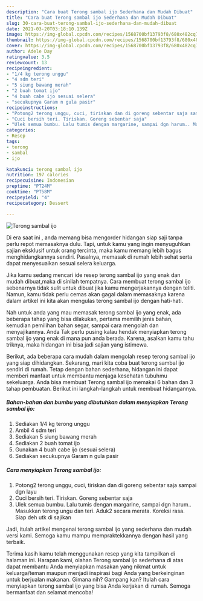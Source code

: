 ```yaml
---
description: "Cara buat Terong sambal ijo Sederhana dan Mudah Dibuat"
title: "Cara buat Terong sambal ijo Sederhana dan Mudah Dibuat"
slug: 30-cara-buat-terong-sambal-ijo-sederhana-dan-mudah-dibuat
date: 2021-03-20T03:18:10.139Z
image: https://img-global.cpcdn.com/recipes/1568700bf13793f8/680x482cq70/terong-sambal-ijo-foto-resep-utama.jpg
thumbnail: https://img-global.cpcdn.com/recipes/1568700bf13793f8/680x482cq70/terong-sambal-ijo-foto-resep-utama.jpg
cover: https://img-global.cpcdn.com/recipes/1568700bf13793f8/680x482cq70/terong-sambal-ijo-foto-resep-utama.jpg
author: Adele Day
ratingvalue: 3.5
reviewcount: 13
recipeingredient:
- "1/4 kg terong unggu"
- "4 sdm teri"
- "5 siung bawang merah"
- "2 buah tomat ijo"
- "4 buah cabe ijo sesuai selera"
- "secukupnya Garam n gula pasir"
recipeinstructions:
- "Potong2 terong unggu, cuci, tiriskan dan di goreng sebentar saja sampai dgn layu"
- "Cuci bersih teri. Tiriskan. Goreng sebentar saja"
- "Ulek semua bumbu. Lalu tumis dengan margarine, sampai dgn harum.. Masukkan terong ungu dan teri. Aduk2 secara merata. Koreksi rasa. Siap deh utk di sajikan"
categories:
- Resep
tags:
- terong
- sambal
- ijo

katakunci: terong sambal ijo 
nutrition: 197 calories
recipecuisine: Indonesian
preptime: "PT24M"
cooktime: "PT58M"
recipeyield: "4"
recipecategory: Dessert

---
```



![Terong sambal ijo](https://img-global.cpcdn.com/recipes/1568700bf13793f8/680x482cq70/terong-sambal-ijo-foto-resep-utama.jpg)

Di era  saat ini , anda memang bisa mengorder hidangan siap saji tanpa perlu repot memasaknya dulu. Tapi, untuk kamu yang ingin menyuguhkan sajian eksklusif untuk orang tercinta, maka kamu memang lebih bagus menghidangkannya sendiri. Pasalnya, memasak di rumah lebih sehat serta dapat menyesuaikan sesuai selera keluarga.

Jika kamu sedang mencari ide resep terong sambal ijo yang enak dan mudah dibuat,maka di sinilah tempatnya. Cara membuat terong sambal ijo  sebenarnya tidak sulit untuk dibuat jika kamu mengerjakannya dengan teliti. Namun, kamu tidak perlu cemas akan gagal dalam memasaknya 
karena dalam artikel ini kita akan mengulas terong sambal ijo dengan hati-hati.  



Nah untuk anda yang mau memasak terong sambal ijo yang enak, ada beberapa tahap yang bisa dilakukan, pertama memilih jenis bahan, kemudian pemilihan bahan segar, sampai cara mengolah dan menyajikannya. Anda Tak perlu pusing kalau hendak menyiapkan terong sambal ijo yang enak di mana pun anda berada. Karena, asalkan kamu  tahu triknya, maka hidangan ini bisa jadi sajian yang istimewa.

Berikut, ada beberapa cara mudah dalam mengolah resep terong sambal ijo yang siap dihidangkan. Sekarang, mari kita coba buat terong sambal ijo sendiri di rumah. Tetap dengan bahan sederhana, hidangan ini dapat memberi manfaat untuk membantu menjaga kesehatan tubuhmu sekeluarga. Anda bisa membuat Terong sambal ijo memakai 6 bahan dan 3 tahap pembuatan. Berikut ini langkah-langkah untuk membuat hidangannya.

<!--inarticleads1-->

##### Bahan-bahan dan bumbu yang dibutuhkan dalam menyiapkan Terong sambal ijo:

1. Sediakan 1/4 kg terong unggu
1. Ambil 4 sdm teri
1. Sediakan 5 siung bawang merah
1. Sediakan 2 buah tomat ijo
1. Gunakan 4 buah cabe ijo (sesuai selera)
1. Sediakan secukupnya Garam n gula pasir




<!--inarticleads2-->

##### Cara menyiapkan Terong sambal ijo:

1. Potong2 terong unggu, cuci, tiriskan dan di goreng sebentar saja sampai dgn layu
1. Cuci bersih teri. Tiriskan. Goreng sebentar saja
1. Ulek semua bumbu. Lalu tumis dengan margarine, sampai dgn harum.. Masukkan terong ungu dan teri. Aduk2 secara merata. Koreksi rasa. Siap deh utk di sajikan




Jadi, itulah artikel mengenai  terong sambal ijo  yang sederhana dan mudah versi kami. Semoga kamu mampu mempraktekkannya dengan hasil yang terbaik. 

Terima kasih kamu telah menggunakan resep yang kita tampilkan di halaman ini. Harapan kami, olahan  Terong sambal ijo sederhana di atas dapat membantu Anda menyiapkan masakan yang nikmat untuk keluarga/teman maupun menjadi inspirasi bagi Anda yang berkeinginan untuk berjualan makanan. Gimana nih? Gampang kan? Itulah cara menyiapkan terong sambal ijo yang bisa Anda kerjakan di rumah. Semoga bermanfaat dan selamat mencoba!

